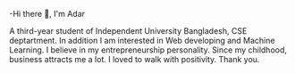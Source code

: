 -Hi there 👋, I'm Adar


A third-year student of Independent University Bangladesh, CSE deptartment. In addition I am interested in Web 
developing and Machine Learning. I believe in my entrepreneurship personality. Since my childhood, business attracts 
me a lot. I loved to walk with positivity. Thank you.
